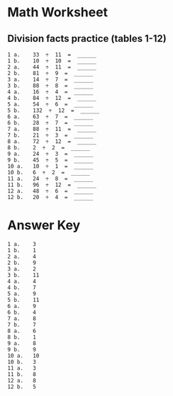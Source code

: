 # Math Worksheet

## Division facts practice (tables 1-12)

    1 a.	33  ÷  11  =  ______
    1 b.	10  ÷  10  =  ______
    2 a.	44  ÷  11  =  ______
    2 b.	81  ÷  9  =  ______
    3 a.	14  ÷  7  =  ______
    3 b.	88  ÷  8  =  ______
    4 a.	16  ÷  4  =  ______
    4 b.	84  ÷  12  =  ______
    5 a.	54  ÷  6  =  ______
    5 b.	132  ÷  12  =  ______
    6 a.	63  ÷  7  =  ______
    6 b.	28  ÷  7  =  ______
    7 a.	88  ÷  11  =  ______
    7 b.	21  ÷  3  =  ______
    8 a.	72  ÷  12  =  ______
    8 b.	2  ÷  2  =  ______
    9 a.	24  ÷  3  =  ______
    9 b.	45  ÷  5  =  ______
    10 a.	10  ÷  1  =  ______
    10 b.	6  ÷  2  =  ______
    11 a.	24  ÷  8  =  ______
    11 b.	96  ÷  12  =  ______
    12 a.	48  ÷  6  =  ______
    12 b.	20  ÷  4  =  ______

# Answer Key

    1 a. 	3
    1 b. 	1
    2 a. 	4
    2 b. 	9
    3 a. 	2
    3 b. 	11
    4 a. 	4
    4 b. 	7
    5 a. 	9
    5 b. 	11
    6 a. 	9
    6 b. 	4
    7 a. 	8
    7 b. 	7
    8 a. 	6
    8 b. 	1
    9 a. 	8
    9 b. 	9
    10 a. 	10
    10 b. 	3
    11 a. 	3
    11 b. 	8
    12 a. 	8
    12 b. 	5
